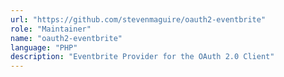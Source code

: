 ```yaml
---
url: "https://github.com/stevenmaguire/oauth2-eventbrite"
role: "Maintainer"
name: "oauth2-eventbrite"
language: "PHP"
description: "Eventbrite Provider for the OAuth 2.0 Client"
---
```

